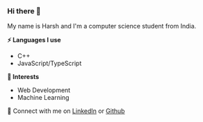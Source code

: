 ### Hi there 👋

My name is Harsh and I'm a computer science student from India.

**⚡ Languages I use** 
* C++ 
* JavaScript/TypeScript

**🌱 Interests**
* Web Development 
* Machine Learning 

💬 Connect with me on [LinkedIn](https://www.linkedin.com/in/harshbhadu/) or [Github](https://github.com/harshhh11)
